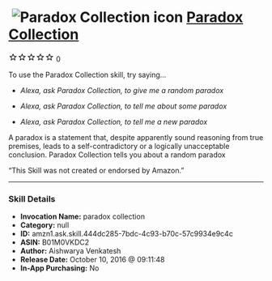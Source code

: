 # &nbsp;<img src="skill_icon" alt="Paradox Collection icon" width="36"> [Paradox Collection](http://alexa.amazon.com/#skills/amzn1.ask.skill.444dc285-7bdc-4c93-b70c-57c9934e9c4c)
![0 stars](../../images/ic_star_border_black_18dp_1x.png)![0 stars](../../images/ic_star_border_black_18dp_1x.png)![0 stars](../../images/ic_star_border_black_18dp_1x.png)![0 stars](../../images/ic_star_border_black_18dp_1x.png)![0 stars](../../images/ic_star_border_black_18dp_1x.png) 0

To use the Paradox Collection skill, try saying...

* *Alexa, ask Paradox Collection, to give me a random paradox*

* *Alexa, ask Paradox Collection, to tell me about some paradox*

* *Alexa, ask Paradox Collection, to tell me a new paradox*

A paradox is a statement that, despite apparently sound reasoning from true premises, leads to a self-contradictory or a logically unacceptable conclusion. Paradox Collection tells you about a random paradox

“This Skill was not created or endorsed by Amazon.”

***

### Skill Details

* **Invocation Name:** paradox collection
* **Category:** null
* **ID:** amzn1.ask.skill.444dc285-7bdc-4c93-b70c-57c9934e9c4c
* **ASIN:** B01M0VKDC2
* **Author:** Aishwarya Venkatesh
* **Release Date:** October 10, 2016 @ 09:11:48
* **In-App Purchasing:** No
